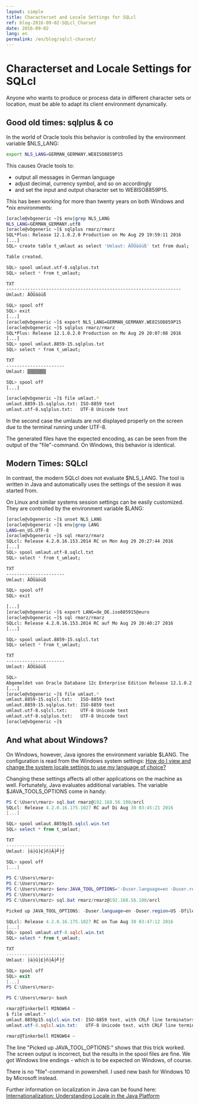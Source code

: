 ```yaml
---
layout: simple
title: Characterset and Locale Settings for SQLcl
ref: blog-2016-09-02-SQLcl_Charset
date: 2016-09-02
lang: en
permalink: /en/blog/sqlcl-charset/
---
```


# Characterset and Locale Settings for SQLcl

Anyone who wants to produce or process data in different character sets or location, must be able to adapt its client environment dynamically.

## Good old times: sqlplus & co
In the world of Oracle tools this behavior is controlled by the environment variable $NLS_LANG:

```bash
export NLS_LANG=GERMAN_GERMANY.WE8ISO8859P15
```
This causes Oracle tools to:

* output all messages in German language
* adjust decimal, currency symbol, and so on accordingly
* and set the input and output character set to WE8ISO8859P15.

This has been working for more than twenty years on both Windows and *nix environments:

```bash
[oracle@vbgeneric ~]$ env|grep NLS_LANG
NLS_LANG=GERMAN_GERMANY.utf8
[oracle@vbgeneric ~]$ sqlplus rmarz/rmarz
SQL*Plus: Release 12.1.0.2.0 Production on Mo Aug 29 19:59:11 2016
[...]
SQL> create table t_umlaut as select 'Umlaut: ÄÖÜäöüß' txt from dual;

Table created.

SQL> spool umlaut.utf-8.sqlplus.txt
SQL> select * from t_umlaut;

TXT
------------------------------------------------------------------
Umlaut: ÄÖÜäöüß

SQL> spool off
SQL> exit
[...]
[oracle@vbgeneric ~]$ export NLS_LANG=GERMAN_GERMANY.WE8ISO8859P15
[oracle@vbgeneric ~]$ sqlplus rmarz/rmarz
SQL*Plus: Release 12.1.0.2.0 Production on Mo Aug 29 20:07:08 2016
[...]
SQL> spool umlaut.8859-15.sqlplus.txt
SQL> select * from t_umlaut;

TXT
----------------------
Umlaut: ▒▒▒▒▒▒▒

SQL> spool off
[...]

[oracle@vbgeneric ~]$ file umlaut.*
umlaut.8859-15.sqlplus.txt: ISO-8859 text
umlaut.utf-8.sqlplus.txt:   UTF-8 Unicode text

```
In the second case the umlauts are not displayed properly on the screen due to the terminal running under UTF-8.

The generated files have the expected encoding, as can be seen from the output of the "file"-command.
On Windows, this behavior is identical.

## Modern Times: SQLcl

In contrast, the modern SQLcl does not evaluate $NLS_LANG. The tool is written in Java and automatically uses the settings of the session it was started from.

On Linux and similar systems session settings can be  easily customized. They are controlled by the environment variable $LANG:

```bash
[oracle@vbgeneric ~]$ unset NLS_LANG
[oracle@vbgeneric ~]$ env|grep LANG
LANG=en_US.UTF-8
[oracle@vbgeneric ~]$ sql rmarz/rmarz
SQLcl: Release 4.2.0.16.153.2014 RC on Mon Aug 29 20:27:44 2016
[...]
SQL> spool umlaut.utf-8.sqlcl.txt
SQL> select * from t_umlaut;

TXT
----------------------
Umlaut: ÄÖÜäöüß

SQL> spool off
SQL> exit

[...]
[oracle@vbgeneric ~]$ export LANG=de_DE.iso885915@euro
[oracle@vbgeneric ~]$ sql rmarz/rmarz
SQLcl: Release 4.2.0.16.153.2014 RC auf Mo Aug 29 20:40:27 2016
[...]

SQL> spool umlaut.8859-15.sqlcl.txt
SQL> select * from t_umlaut;

TXT
----------------------
Umlaut: ÄÖÜäöüß

SQL>
Abgemeldet von Oracle Database 12c Enterprise Edition Release 12.1.0.2.0 - 64bit Production
[...]
[oracle@vbgeneric ~]$ file umlaut.*
umlaut.8859-15.sqlcl.txt:   ISO-8859 text
umlaut.8859-15.sqlplus.txt: ISO-8859 text
umlaut.utf-8.sqlcl.txt:     UTF-8 Unicode text
umlaut.utf-8.sqlplus.txt:   UTF-8 Unicode text
[oracle@vbgeneric ~]$
```

## And what about Windows?

On Windows, however, Java ignores the environment variable $LANG.
The configuration is read from the Windows system settings:
[How do I view and change the system locale settings to use my language of choice?](https://java.com/en/download/help/locale.xml)

Changing these settings affects all other applications on the machine as well.
Fortunately, Java evaluates additional variables. The variable $JAVA_TOOLS_OPTIONS come in handy:

```ps1
PS C:\Users\rmarz> sql.bat rmarz@192.168.56.100/orcl
SQLcl: Release 4.2.0.16.175.1027 RC auf Di Aug 30 03:45:21 2016
[...]

SQL> spool umlaut.8859p15.sqlcl.win.txt
SQL> select * from t_umlaut;

TXT
----------------------
Umlaut: ├ä├û├£├ñ├Â├╝├ƒ

SQL> spool off
[...]

PS C:\Users\rmarz>
PS C:\Users\rmarz>
PS C:\Users\rmarz> $env:JAVA_TOOL_OPTIONS='-Duser.language=en -Duser.region=US -Dfile.encoding=UTF-8'
PS C:\Users\rmarz>
PS C:\Users\rmarz> sql.bat rmarz/rmarz@192.168.56.100/orcl

Picked up JAVA_TOOL_OPTIONS: -Duser.language=en -Duser.region=US -Dfile.encoding=UTF-8

SQLcl: Release 4.2.0.16.175.1027 RC on Tue Aug 30 03:47:12 2016
[...]
SQL> spool umlaut.utf-8.sqlcl.win.txt
SQL> select * from t_umlaut;

TXT
----------------------
Umlaut: ├ä├û├£├ñ├Â├╝├ƒ

SQL> spool off
SQL> exit
[...]
PS C:\Users\rmarz>

PS C:\Users\rmarz> bash

rmarz@Tinkerbell MINGW64 ~
$ file umlaut.*
umlaut.8859p15.sqlcl.win.txt: ISO-8859 text, with CRLF line terminators
umlaut.utf-8.sqlcl.win.txt:   UTF-8 Unicode text, with CRLF line terminators

rmarz@Tinkerbell MINGW64 ~
```
The line "Picked up JAVA_TOOL_OPTIONS:" shows that this trick worked.
The screen output is incorrect, but the results in the spool files are fine.
We got Windows line endings - which is to be expected on Windows, of course.

There is no "file"-command in powershell. I used new bash for Windows 10 by Microsoft instead.

Further information on localization in Java can be found here:
[Internationalization: Understanding Locale in the Java Platform](http://www.oracle.com/technetwork/articles/javase/locale-140624.html)

